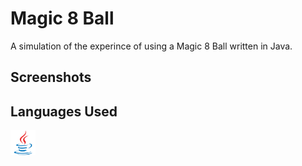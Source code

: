 <h1>Magic 8 Ball</h1>
A simulation of the experince of using a Magic 8 Ball written in Java.

<h2>Screenshots</h2>


<h2>Languages Used</h2>
<a href="https://www.java.com" target="_blank" rel="noreferrer"> <img src="https://raw.githubusercontent.com/devicons/devicon/master/icons/java/java-original.svg" alt="java" width="40" height="40"/> </a>

